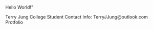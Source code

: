 Hello World!"
<!DOCTYPE html>
<html>
<head> Terry Jung College Student
Contact Info: TerryJJung@outlook.com
<title> </title>
<meta charset="UTF-8"> 
<Terry Jung="href=20250210_Jung1715144.jpg>
<link rel="stylesheet" href="https://www.w3schools.com/w3css/5/w3.css">
<link rel="stylesheet" href="https://fonts.googleapis.com/css?family=Raleway">
<link rel="stylesheet" href= Resume>
<style>
Terry Jung BIO
body,h1 {font-family: "Raleway", Arial, sans-serif}
h1 {letter-spacing: 6px}
.w3-row-padding img {margin-bottom: 12px}
</style>
 Protfolio
</head>
<body>

<!-- !PAGE CONTENT! -->
<div class="w3-content" style="max-width:1500px">

 

